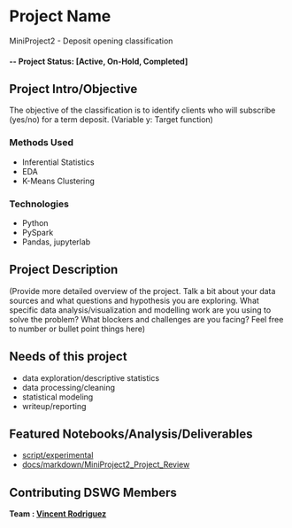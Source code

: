 # Project Name
MiniProject2 - Deposit opening classification

#### -- Project Status: [Active, On-Hold, Completed]

## Project Intro/Objective
The objective of the classification is to identify clients who will 
subscribe (yes/no) for a term deposit. (Variable y: Target function)

### Methods Used
* Inferential Statistics
* EDA
* K-Means Clustering

### Technologies
* Python
* PySpark
* Pandas, jupyterlab

## Project Description
(Provide more detailed overview of the project.  Talk a bit about your data sources and what questions and hypothesis you are exploring. What specific data analysis/visualization and modelling work are you using to solve the problem? What blockers and challenges are you facing?  Feel free to number or bullet point things here)

## Needs of this project

- data exploration/descriptive statistics
- data processing/cleaning
- statistical modeling
- writeup/reporting

## Featured Notebooks/Analysis/Deliverables
* [script/experimental](script/experimentation.ipynb)
* [docs/markdown/MiniProject2_Project_Review](docs/markdown/MiniProject2_Review.md)


## Contributing DSWG Members
**Team : [Vincent Rodriguez](https://github.com/0Architectus0)**

